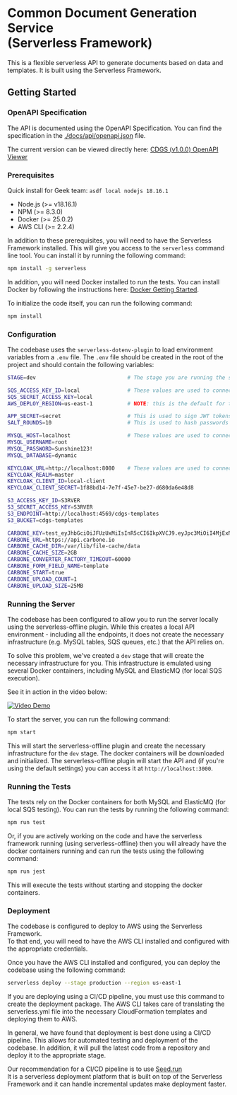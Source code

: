 # Common Document Generation Service <br>(Serverless Framework)

This is a flexible serverless API to generate documents based on data and templates. It is built using the Serverless Framework.

## Getting Started

### OpenAPI Specification

The API is documented using the OpenAPI Specification.  You can find the specification in the [./docs/api/openapi.json](./docs/api/openapi.json) file.

The current version can be viewed directly here: [CDGS (v1.0.0) OpenAPI Viewer](https://app.swaggerhub.com/apis/geekinc/CDGS/v1.0.0)

### Prerequisites

Quick install for Geek team: `asdf local nodejs 18.16.1`

* Node.js (>= v18.16.1)
* NPM (>= 8.3.0)
* Docker (>= 25.0.2)
* AWS CLI (>= 2.2.4)

In addition to these prerequisites, you will need to have the Serverless Framework installed.
This will give you access to the `serverless` command line tool.
You can install it by running the following command:

```bash
npm install -g serverless
```

In addition, you will need Docker installed to run the tests. 
You can install Docker by following the instructions here: [Docker Getting Started](https://docs.docker.com/get-docker/).

To initialize the code itself, you can run the following command:

```bash
npm install
```

### Configuration

The codebase uses the `serverless-dotenv-plugin` to load environment variables from a `.env` file.
The `.env` file should be created in the root of the project and should contain the following variables:

```bash
STAGE=dev                             # The stage you are running the serverless API in

SQS_ACCESS_KEY_ID=local               # These values are used to connect to the local ElasticMQ instance
SQS_SECRET_ACCESS_KEY=local
AWS_DEPLOY_REGION=us-east-1           # NOTE: this is the default for the local system - production can be different

APP_SECRET=secret                     # This is used to sign JWT tokens (it should not be "secret" in production)
SALT_ROUNDS=10                        # This is used to hash passwords (10 is a good default value)

MYSQL_HOST=localhost                  # These values are used to connect to the local MySQL instance
MYSQL_USERNAME=root
MYSQL_PASSWORD=Sunshine123!
MYSQL_DATABASE=dynamic

KEYCLOAK_URL=http://localhost:8080    # These values are used to connect to the local Keycloak instance
KEYCLOAK_REALM=master
KEYCLOAK_CLIENT_ID=local-client
KEYCLOAK_CLIENT_SECRET=1f88bd14-7e7f-45e7-be27-d680da6e48d8

S3_ACCESS_KEY_ID=S3RVER
S3_SECRET_ACCESS_KEY=S3RVER
S3_ENDPOINT=http://localhost:4569/cdgs-templates
S3_BUCKET=cdgs-templates

CARBONE_KEY=test_eyJhbGciOiJFUzUxMiIsInR5cCI6IkpXVCJ9.eyJpc3MiOiI4MjExNDIxOTk5NTQ2NDI0OTEiLCJhdWQiOiJjYXJib25lIiwiZXhwIjoyMzY5NjAyOTc4LCJkYXRhIjp7InR5cGUiOiJ0ZXN0In19.AART7kpZkS75k4V82UDzVk4kFGJuIYXi7b_ixV_f0mAL_kQ2TYBhnRhFnVMPCtR4GZFfU1bliIg4tMxbi7F_lr_OAOSQ8RiZgnmH7VN7CWhvFpro4f0Z-owpk_jAUbDVAiqFFSgzRDMjHNNSMC_kyiEeUVxzMpxCo9yvMhHAR1y1nZKY
CARBONE_URL=https://api.carbone.io
CARBONE_CACHE_DIR=/var/lib/file-cache/data
CARBONE_CACHE_SIZE=2GB
CARBONE_CONVERTER_FACTORY_TIMEOUT=60000
CARBONE_FORM_FIELD_NAME=template
CARBONE_START=true
CARBONE_UPLOAD_COUNT=1
CARBONE_UPLOAD_SIZE=25MB
```


### Running the Server

The codebase has been configured to allow you to run the server locally using the serverless-offline plugin.
While this creates a local API environment - including all the endpoints, it does not create the necessary infrastructure 
(e.g. MySQL tables, SQS queues, etc.) that the API relies on.

To solve this problem, we've created a `dev` stage that will create the necessary infrastructure for you.
This infrastructure is emulated using several Docker containers, including MySQL and ElasticMQ (for local SQS execution).

See it in action in the video below:

[![Video Demo](https://i.vimeocdn.com/video/1796492422-16c1125da262c52df650cc16ce8b4b245637166df0e6165ffee7bbff5e55cf4e-d?mw=960&mh=540)](https://vimeo.com/911776556/5c25b0eeec)


To start the server, you can run the following command:

```bash
npm start
```

This will start the serverless-offline plugin and create the necessary infrastructure for the `dev` stage.
The docker containers will be downloaded and initialized.  The serverless-offline plugin will start the API and 
(if you're using the default settings) you can access it at `http://localhost:3000`.


### Running the Tests

The tests rely on the Docker containers for both MySQL and ElasticMQ (for local SQS testing). You can run the tests by running the following command:

```bash
npm run test
```

Or, if you are actively working on the code and have the serverless framework running (using serverless-offline) then you will already have the docker containers running and can run the tests using the following command:

```bash
npm run jest
```

This will execute the tests without starting and stopping the docker containers.

### Deployment

The codebase is configured to deploy to AWS using the Serverless Framework.  
To that end, you will need to have the AWS CLI installed and configured with the appropriate credentials.

Once you have the AWS CLI installed and configured, you can deploy the codebase using the following command:

```bash
serverless deploy --stage production --region us-east-1
```

If you are deploying using a CI/CD pipeline, you must use this command to create the deployment package.
The AWS CLI takes care of translating the serverless.yml file into the necessary CloudFormation templates and deploying them to AWS.

In general, we have found that deployment is best done using a CI/CD pipeline.  This allows for automated testing and deployment of the codebase.
In addition, it will pull the latest code from a repository and deploy it to the appropriate stage.

Our recommendation for a CI/CD pipeline is to use [Seed.run](https://seed.run/)  
It is a serverless deployment platform that is built on top of the Serverless Framework and it can handle incremental updates
make deployment faster.

